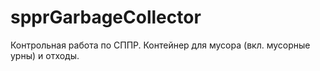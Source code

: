 # spprGarbageCollector
Контрольная работа по СППР. Контейнер для мусора (вкл. мусорные урны) и отходы.
